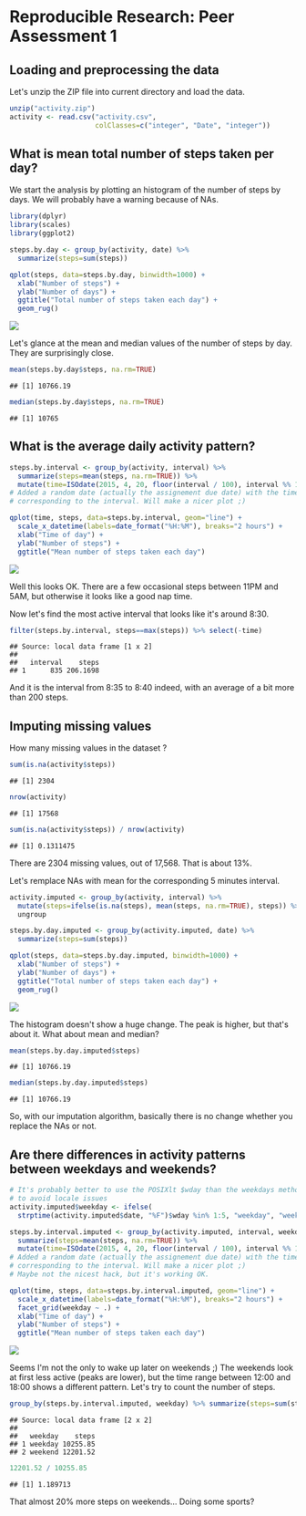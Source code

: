 # Reproducible Research: Peer Assessment 1


## Loading and preprocessing the data
Let's unzip the ZIP file into current directory and load the data.

```r
unzip("activity.zip")
activity <- read.csv("activity.csv",
                     colClasses=c("integer", "Date", "integer"))
```

## What is mean total number of steps taken per day?
We start the analysis by plotting an histogram of the number of steps by days. We will probably have a warning because of NAs.

```r
library(dplyr)
library(scales)
library(ggplot2)

steps.by.day <- group_by(activity, date) %>%
  summarize(steps=sum(steps))

qplot(steps, data=steps.by.day, binwidth=1000) +
  xlab("Number of steps") +
  ylab("Number of days") +
  ggtitle("Total number of steps taken each day") +
  geom_rug()
```

![](PA1_template_files/figure-html/steps.by.day-1.png) 

Let's glance at the mean and median values of the number of steps by day. They are surprisingly close.

```r
mean(steps.by.day$steps, na.rm=TRUE)
```

```
## [1] 10766.19
```

```r
median(steps.by.day$steps, na.rm=TRUE)
```

```
## [1] 10765
```

## What is the average daily activity pattern?

```r
steps.by.interval <- group_by(activity, interval) %>%
  summarize(steps=mean(steps, na.rm=TRUE)) %>%
  mutate(time=ISOdate(2015, 4, 20, floor(interval / 100), interval %% 100))
# Added a random date (actually the assignement due date) with the time
# corresponding to the interval. Will make a nicer plot ;)

qplot(time, steps, data=steps.by.interval, geom="line") +
  scale_x_datetime(labels=date_format("%H:%M"), breaks="2 hours") +
  xlab("Time of day") +
  ylab("Number of steps") +
  ggtitle("Mean number of steps taken each day")
```

![](PA1_template_files/figure-html/steps.by.interval-1.png) 

Well this looks OK. There are a few occasional steps between 11PM and 5AM, but otherwise it looks like a good nap time.

Now let's find the most active interval that looks like it's around 8:30.

```r
filter(steps.by.interval, steps==max(steps)) %>% select(-time)
```

```
## Source: local data frame [1 x 2]
## 
##   interval    steps
## 1      835 206.1698
```

And it is the interval from 8:35 to 8:40 indeed, with an average of a bit more than 200 steps.

## Imputing missing values
How many missing values in the dataset ?

```r
sum(is.na(activity$steps))
```

```
## [1] 2304
```

```r
nrow(activity)
```

```
## [1] 17568
```

```r
sum(is.na(activity$steps)) / nrow(activity)
```

```
## [1] 0.1311475
```

There are 2304 missing values, out of 17,568. That is about 13%.

Let's remplace NAs with mean for the corresponding 5 minutes interval.

```r
activity.imputed <- group_by(activity, interval) %>%
  mutate(steps=ifelse(is.na(steps), mean(steps, na.rm=TRUE), steps)) %>%
  ungroup

steps.by.day.imputed <- group_by(activity.imputed, date) %>%
  summarize(steps=sum(steps))

qplot(steps, data=steps.by.day.imputed, binwidth=1000) +
  xlab("Number of steps") +
  ylab("Number of days") +
  ggtitle("Total number of steps taken each day") +
  geom_rug()
```

![](PA1_template_files/figure-html/activity.imputed-1.png) 

The histogram doesn't show a huge change. The peak is higher, but that's about it.
What about mean and median?


```r
mean(steps.by.day.imputed$steps)
```

```
## [1] 10766.19
```

```r
median(steps.by.day.imputed$steps)
```

```
## [1] 10766.19
```

So, with our imputation algorithm, basically there is no change whether you replace the NAs or not.

## Are there differences in activity patterns between weekdays and weekends?

```r
# It's probably better to use the POSIXlt $wday than the weekdays method
# to avoid locale issues
activity.imputed$weekday <- ifelse(
  strptime(activity.imputed$date, "%F")$wday %in% 1:5, "weekday", "weekend")

steps.by.interval.imputed <- group_by(activity.imputed, interval, weekday) %>%
  summarize(steps=mean(steps, na.rm=TRUE)) %>%
  mutate(time=ISOdate(2015, 4, 20, floor(interval / 100), interval %% 100))
# Added a random date (actually the assignement due date) with the time
# corresponding to the interval. Will make a nicer plot ;)
# Maybe not the nicest hack, but it's working OK.

qplot(time, steps, data=steps.by.interval.imputed, geom="line") +
  scale_x_datetime(labels=date_format("%H:%M"), breaks="2 hours") +
  facet_grid(weekday ~ .) +
  xlab("Time of day") +
  ylab("Number of steps") +
  ggtitle("Mean number of steps taken each day")
```

![](PA1_template_files/figure-html/steps.by.interval.imputed-1.png) 

Seems I'm not the only to wake up later on weekends ;)
The weekends look at first less active (peaks are lower), but the time range between 12:00 and 18:00 shows a different pattern. Let's try to count the number of steps.


```r
group_by(steps.by.interval.imputed, weekday) %>% summarize(steps=sum(steps))
```

```
## Source: local data frame [2 x 2]
## 
##   weekday    steps
## 1 weekday 10255.85
## 2 weekend 12201.52
```

```r
12201.52 / 10255.85
```

```
## [1] 1.189713
```

That almost 20% more steps on weekends... Doing some sports?
